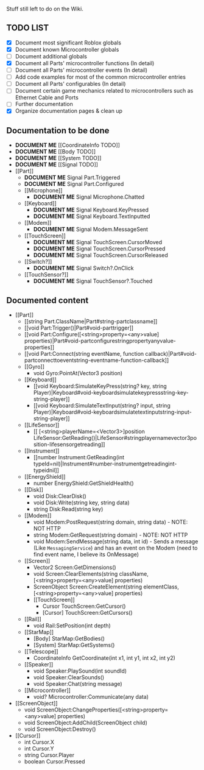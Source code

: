 Stuff still left to do on the Wiki.

## TODO LIST

* [x] Document most significant Roblox globals
* [x] Document known Microcontroller globals
* [ ] Document additional globals
* [x] Document all Parts' microcontroller functions (In detail)
* [ ] Document all Parts' microcontroller events (In detail)
* [ ] Add code examples for most of the common microcontroller entries
* [ ] Document all Parts' configurables (In detail)
* [ ] Document certain game mechanics related to microcontrollers such as Ethernet Cable and Ports
* [ ] Further documentation
* [x] Organize documentation pages & clean up

## Documentation to be done
* **DOCUMENT ME** [[CoordinateInfo TODO]]
* **DOCUMENT ME** [[Body TODO]]
* **DOCUMENT ME** [[System TODO]]
* **DOCUMENT ME** [[Signal TODO]]
* [[Part]]
  * **DOCUMENT ME** Signal Part.Triggered
  * **DOCUMENT ME** Signal Part.Configured
  * [[Microphone]]
    * **DOCUMENT ME** Signal Microphone.Chatted
  * [[Keyboard]]
    * **DOCUMENT ME** Signal Keyboard.KeyPressed
    * **DOCUMENT ME** Signal Keyboard.TextInputted
  * [[Modem]]
    * **DOCUMENT ME** Signal Modem.MessageSent
  * [[TouchScreen]]
    * **DOCUMENT ME** Signal TouchScreen.CursorMoved
    * **DOCUMENT ME** Signal TouchScreen.CursorPressed
    * **DOCUMENT ME** Signal TouchScreen.CursorReleased
  * [[Switch?]]
    * **DOCUMENT ME** Signal Switch?.OnClick
  * [[TouchSensor?]]
    * **DOCUMENT ME** Signal TouchSensor?.Touched

## Documented content

* [[Part]]
  * [[string Part.ClassName|Part#string-partclassname]]
  * [[void Part:Trigger()|Part#void-parttrigger]]
  * [[void Part:Configure([\<string\>property=\<any\>value] properties)|Part#void-partconfigurestringpropertyanyvalue-properties]]
  * [[void Part:Connect(string eventName, function callback)|Part#void-partconnecttoeventstring-eventname-function-callback]]
  * [[Gyro]]
    * void Gyro:PointAt(Vector3 position)
  * [[Keyboard]]
    * [[void Keyboard:SimulateKeyPress(string? key, string Player)|Keyboard#void-keyboardsimulatekeypressstring-key-string-player]]
    * [[void Keyboard:SimulateTextInput(string? input, string Player)|Keyboard#void-keyboardsimulatetextinputstring-input-string-player]]
  * [[LifeSensor]]
    * [[ [\<string\>playerName=\<Vector3\>]position LifeSensor:GetReading()|LifeSensor#stringplayernamevector3position-lifesensorgetreading]]
  * [[Instrument]]
    * [[number Instrument:GetReading(int typeId=nil)|Instrument#number-instrumentgetreadingint-typeidnil]]
  * [[EnergyShield]]
    * number EnergyShield:GetShieldHealth()
  * [[Disk]]
    * void Disk:ClearDisk()
    * void Disk:Write(string key, string data)
    * string Disk:Read(string key)
  * [[Modem]]
    * void Modem:PostRequest(string domain, string data) - NOTE: NOT HTTP
    * string Modem:GetRequest(string domain) - NOTE: NOT HTTP
    * void Modem:SendMessage(string data, int id) - Sends a message (Like `MessagingService`) and has an event on the Modem (need to find event name, I believe its OnMessage)
  * [[Screen]]
    * Vector2 Screen:GetDimensions()
    * void Screen:ClearElements(string className, [\<string\>property=\<any\>value] properties)
    * ScreenObject Screen:CreateElement(string elementClass, [\<string\>property=\<any\>value] properties)
    * [[TouchScreen]]
      * Cursor TouchScreen:GetCursor()
      * [Cursor] TouchScreen:GetCursors()
  * [[Rail]]
    * void Rail:SetPosition(int depth)
  * [[StarMap]]
    * [Body] StarMap:GetBodies()
    * [System] StarMap:GetSystems()
  * [[Telescope]]
    * CoordinateInfo GetCoordinate(int x1, int y1, int x2, int y2)
  * [[Speaker]]
    * void Speaker:PlaySound(int soundId)
    * void Speaker:ClearSounds()
    * void Speaker:Chat(string message)
  * [[Microcontroller]]
    * void? Microcontroller:Communicate(any data)
* [[ScreenObject]]
  * void ScreenObject:ChangeProperties([\<string\>property=\<any\>value] properties)
  * void ScreenObject:AddChild(ScreenObject child)
  * void ScreenObject:Destroy()
* [[Cursor]]
  * int Cursor.X
  * int Cursor.Y
  * string Cursor.Player
  * boolean Cursor.Pressed
